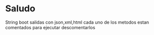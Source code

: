 # Saludo
String boot salidas con json,xml,html
cada uno de los metodos estan comentados
para ejecutar descomentarlos
